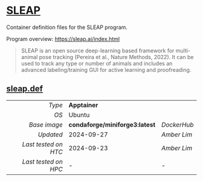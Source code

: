 <!--
   Copyright 2024, Center for High Throughput Computing, University of Wisconsin - Madison

   Licensed under the Apache License, Version 2.0 (the "License");
   you may not use this file except in compliance with the License.
   You may obtain a copy of the License at

       http://www.apache.org/licenses/LICENSE-2.0

   Unless required by applicable law or agreed to in writing, software
   distributed under the License is distributed on an "AS IS" BASIS,
   WITHOUT WARRANTIES OR CONDITIONS OF ANY KIND, either express or implied.
   See the License for the specific language governing permissions and
   limitations under the License.
-->

# [SLEAP](/software/SLEAP)

Container definition files for the SLEAP program.

Program overview: https://sleap.ai/index.html

> SLEAP is an open source deep-learning based framework for multi-animal pose tracking (Pereira et al., Nature Methods, 2022).
> It can be used to track any type or number of animals and includes an advanced labeling/training GUI for
> active learning and proofreading.

## [sleap.def](sleap.def)

| | | |
| ---: | :--- | :--- |
| *Type* | **Apptainer** | |
| *OS* | Ubuntu | |
| *Base image* | **condaforge/miniforge3:latest** | *DockerHub* |
| *Updated* | 2024-09-27 | *Amber Lim* |
| *Last tested on HTC* | 2024-09-23 | *Amber Lim* |
| *Last tested on HPC* | - | - |
